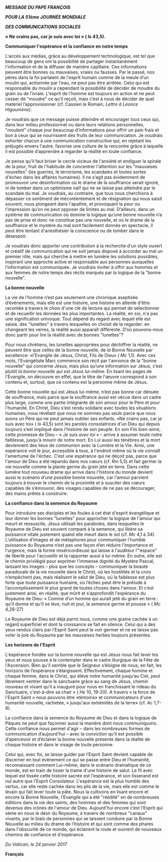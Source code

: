 ***MESSAGE DU PAPE FRANÇOIS***

***POUR LA 51ème JOURNÉE MONDIALE***

***DES COMMUNICATIONS SOCIALES***

**« Ne crains pas, car je suis avec toi » ( *Is* 43,5).**

**Communiquer l'espérance et la confiance en notre temps**

L'accès aux médias, grâce au développement technologique, est tel que beaucoup de gens ont la possibilité de partager instantanément l'information et de la diffuser de manière capillaire. Ces informations peuvent être bonnes ou mauvaises, vraies ou fausses. Par le passé, nos pères dans la foi parlaient de l'esprit humain comme de la meule d’un moulin qui, actionnée par l'eau, ne peut pas être arrêtée. Celui qui est responsable du moulin a cependant la possibilité de décider de moudre du grain ou de l’ivraie. L'esprit de l'homme est toujours en action et ne peut cesser de "moudre" ce qu'il reçoit, mais c’est à nous de décider de quel matériel l’approvisionner (cf. Cassien le Romain, *Lettre à Léonce Higoumène*).

Je voudrais que ce message puisse atteindre et encourager tous ceux qui, dans leur milieu professionnel ou dans leurs relations personnelles, "moulent" chaque jour beaucoup d’informations pour offrir un pain frais et bon à ceux qui se nourrissent des fruits de leur communication. Je voudrais exhorter chacun à une communication constructive qui, en rejetant les préjugés envers l'autre, favorise une culture de la rencontre grâce à laquelle il est possible d’apprendre à regarder la réalité en toute confiance.

Je pense qu’il faut briser le cercle vicieux de l'anxiété et endiguer la spirale de la peur, fruit de l'habitude de concentrer l'attention sur les "mauvaises nouvelles" (les guerres, le terrorisme, les scandales et toutes sortes d'échec dans les affaires humaines). Il ne s’agit pas évidemment de promouvoir une désinformation où le drame de la souffrance serait ignoré, ni de tomber dans un optimisme naïf qui ne se laisse pas atteindre par le scandale du mal. Je voudrais, au contraire, que tous nous cherchions à dépasser ce sentiment de mécontentement et de résignation qui nous saisit souvent, nous plongeant dans l'apathie, et provoquant la peur ou l'impression qu’on ne peut opposer de limites au mal. D’ailleurs, dans un système de communication où domine la logique qu’une bonne nouvelle n’a pas de prise et donc ne constitue pas une nouvelle, et où le drame de la souffrance et le mystère du mal sont facilement donnés en spectacle, il peut être tentant d'anesthésier la conscience ou de tomber dans le désespoir.

Je voudrais donc apporter une contribution à la recherche d'un style ouvert et créatif de communication qui ne soit jamais disposé à accorder au mal un premier rôle, mais qui cherche à mettre en lumière les solutions possibles, inspirant une approche active et responsable aux personnes auxquelles l’information est communiquée. Je voudrais inviter à offrir aux hommes et aux femmes de notre temps des récits marqués par la logique de la "bonne nouvelle".

**La bonne nouvelle**

La vie de l'homme n’est pas seulement une chronique aseptisée d’événements, mais elle est une histoire, une histoire en attente d'être racontée à travers le choix d'une clé de lecture qui permet de sélectionner et de recueillir les données les plus importantes. La réalité, en soi, n'a pas une signification univoque. Tout dépend du regard avec lequel elle est saisie, des "lunettes" à travers lesquelles on choisit de la regarder: en changeant les verres, la réalité aussi apparaît différente. D’où pouvons-nous donc partir pour lire la réalité avec de bonnes "lunettes"?

Pour nous chrétiens, les lunettes appropriées pour déchiffrer la réalité, ne peuvent être que celles de la bonne nouvelle, de *la* Bonne Nouvelle par excellence: «l'Evangile de Jésus, Christ, Fils de Dieu» ( *Mc* 1,1). Avec ces mots, l'Evangéliste Marc commence son récit par l'annonce de la "bonne nouvelle" qui concerne Jésus, mais plus qu’une information sur Jésus, c’est plutôt *la bonne nouvelle qui est Jésus lui-même*. En lisant les pages de l'Évangile, on découvre en effet, que le titre de l'œuvre correspond à son contenu et, surtout, que ce contenu est la personne même de Jésus.

Cette bonne nouvelle qui est Jésus lui-même, n’est pas bonne car dénuée de souffrance, mais parce que la souffrance aussi est vécue dans un cadre plus large, comme une partie intégrante de son amour pour le Père et pour l'humanité. En Christ, Dieu s’est rendu solidaire avec toutes les situations humaines, nous révélant que nous ne sommes pas seuls parce que nous avons un Père qui ne peut jamais oublier ses enfants. «Ne crains pas, car je suis avec toi» ( *Is* 43,5) sont les paroles consolatrices d'un Dieu qui depuis toujours s’est impliqué dans l'histoire de son peuple. En son Fils bien-aimé, cette promesse de Dieu – « *Je suis avec toi* » – arrive à assumer toute notre faiblesse, jusqu'à mourir de notre mort. En Lui aussi les ténèbres et la mort deviennent des lieux de communion avec la Lumière et la Vie. Ainsi, une espérance voit le jour, accessible à tous, à l'endroit même où la vie connaît l'amertume de l'échec. C’est une espérance qui ne déçoit pas, parce que l'amour de Dieu a été répandu dans nos cœurs (cf. *Rm* 5,5) et fait germer la vie nouvelle comme la plante germe du grain jeté en terre. Dans cette lumière tout nouveau drame qui arrive dans l'histoire du monde devient aussi le scénario d’une possible bonne nouvelle, car l'amour parvient toujours à trouver le chemin de la proximité et à susciter des cœurs capables de s’émouvoir, des visages capables de ne pas se décourager, des mains prêtes à construire.

**La confiance dans la semence du Royaume**

Pour introduire ses disciples et les foules à cet état d'esprit évangélique et leur donner les bonnes "lunettes" pour approcher la logique de l'amour qui meurt et ressuscite, Jésus utilisait les paraboles, dans lesquelles le Royaume de Dieu est souvent comparé à la semence, qui libère sa puissance vitale justement quand elle meurt dans le sol (cf. *Mc* 4,1 à 34). L’utilisation d’images et de métaphores pour communiquer l'humble puissance du Royaume n’est pas une façon d’en réduire l'importance et l'urgence, mais la forme miséricordieuse qui laisse à l'auditeur l’"espace" de liberté pour l'accueillir et la rapporter aussi à lui-même. En outre, elle est le chemin privilégié pour exprimer l'immense dignité du Mystère Pascal, laissant les images – plus que les concepts – communiquer la beauté paradoxale de la vie nouvelle dans le Christ, où les hostilités et la croix n’empêchent pas, mais réalisent le salut de Dieu, où la faiblesse est plus forte que toute puissance humaine, où l’échec peut être le prélude à l’accomplissement le plus grand de toutes choses dans l'amour. Et c’est justement ainsi, en réalité, que mûrit et s’approfondit l'espérance du Royaume de Dieu: « Comme d’un homme qui aurait jeté du grain en terre : qu’il dorme et qu’il se lève, nuit et jour, la semence germe et pousse » ( *Mc* 4,26-27)

Le Royaume de Dieu est déjà parmi nous, comme une graine cachée à un regard superficiel et dont la croissance se fait en silence. Celui qui a des yeux rendus clairs par l’Esprit Saint peut le voir germer et ne se laisse pas voler la joie du Royaume par les mauvaises herbes toujours présentes.

**Les horizons de l'Esprit**

L'espérance fondée sur la bonne nouvelle qui est Jésus nous fait lever les yeux et nous pousse à le contempler dans le cadre liturgique de la Fête de l'Ascension. Bien qu'il semble que le Seigneur s’éloigne de nous, en fait, les horizons de l’espérance s’élargissent. Effectivement, chaque homme et chaque femme, dans le Christ, qui élève notre humanité jusqu’au Ciel, peut librement «entrer dans le sanctuaire grâce au sang de Jésus, chemin nouveau et vivant qu’il a inauguré pour nous en franchissant le rideau du Sanctuaire, c'est-à-dire sa chair » ( *He* 10, 19-20). A travers « la force de l'Esprit Saint » nous pouvons être «témoins» et communicateurs d'une humanité nouvelle, rachetée, « jusqu'aux extrémités de la terre» (cf. *Ac* 1,7-8).

La confiance dans la semence du Royaume de Dieu et dans la logique de Pâques ne peut que façonner aussi la manière dont nous communiquons. Cette confiance nous permet d'agir – dans les nombreuses formes de communication d’aujourd'hui – avec la conviction qu’il est possible d’apercevoir et d’éclairer la bonne nouvelle présente dans la réalité de chaque histoire et dans le visage de toute personne.

Celui qui, avec foi, se laisse guider par l’Esprit Saint devient capable de discerner en tout évènement ce qui se passe entre Dieu et l’humanité, reconnaissant comment Lui-même, dans le scénario dramatique de ce monde, est en train de tisser la trame d'une histoire de salut. Le fil avec lequel est tissée cette histoire sacrée est l'espérance, et son tisserand est nul autre que l'Esprit Consolateur. L'espérance est la plus humble des vertus, car elle reste cachée dans les plis de la vie, mais elle est comme le levain qui fait lever toute la pâte. Nous la cultivons en lisant encore et encore la Bonne Nouvelle, l'Evangile qui a été "réédité" en de nombreuses éditions dans la vie des saints, des hommes et des femmes qui sont devenus des icônes de l'amour de Dieu. Aujourd'hui encore c’est l'Esprit qui sème en nous le désir du Royaume, à travers de nombreux "canaux"  vivants, par le biais de personnes qui se laissent conduire par la Bonne Nouvelle au milieu du drame de l'histoire et qui sont comme des phares dans l'obscurité de ce monde, qui éclairent la route et ouvrent de nouveaux chemins de confiance et d'espérance.

*Du Vatican, le 24 janvier 2017*

**François**